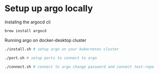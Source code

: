 # Setup up argo locally

Installng the argocd cli

```bash
brew install argocd
```

Running argo on docker-desktop cluster

```bash
./install.sh # setup argo on your kubernetes cluster

./port.sh # setup ports to connect to argo

./connect.sh # connect to argo change password and connect test-repo
```
